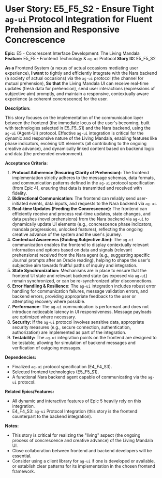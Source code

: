 # User Story: E5_F5_S2 - Ensure Tight `ag-ui` Protocol Integration for Fluent Prehension and Responsive Concrescence

**Epic:** E5 - Concrescent Interface Development: The Living Mandala
**Feature:** E5_F5 - Frontend Technology & `ag-ui` Protocol
**Story ID:** E5_F5_S2

**As a** Frontend System (a nexus of actual occasions mediating user experience),
**I want** to tightly and efficiently integrate with the Nara backend (a society of actual occasions) via the `ag-ui` protocol (the channel for mutual prehension),
**So that** the Living Mandala UI can receive real-time updates (fresh data for prehension), send user interactions (expressions of subjective aim) promptly, and maintain a responsive, contextually aware experience (a coherent concrescence) for the user.

**Description:**

This story focuses on the implementation of the communication layer between the frontend (the immediate locus of the user's becoming, built with technologies selected in E5_F5_S1) and the Nara backend, using the `ag-ui` (Agent-UI) protocol. Effective `ag-ui` integration is critical for the dynamic and responsive nature of the Living Mandala, enabling features like phase indicators, evolving UX elements (all contributing to the ongoing creative advance), and dynamically linked content based on backend logic and data (the prehended environment).

**Acceptance Criteria:**

1.  **Protocol Adherence (Ensuring Clarity of Prehension):** The frontend implementation strictly adheres to the message schemas, data formats, and communication patterns defined in the `ag-ui` protocol specification (from Epic 4), ensuring that data is transmitted and received with fidelity.
2.  **Bidirectional Communication:** The frontend can reliably send user-initiated events, data inputs, and requests to the Nara backend via `ag-ui`.
3.  **Real-time Updates (Feeding the Concrescence):** The frontend can efficiently receive and process real-time updates, state changes, and data pushes (novel prehensions) from the Nara backend via `ag-ui` to dynamically update UI elements (e.g., concrescence phase indicators, mandala progressions, unlocked features), reflecting the ongoing creative advance of the system and the user's journey.
4.  **Contextual Awareness (Guiding Subjective Aim):** The `ag-ui` communication enables the frontend to display contextually relevant information and options based on data and signals (relevant prehensions) received from the Nara agent (e.g., suggesting specific Journal prompts after an Oracle reading), helping to shape the user's subjective aim towards fruitful paths of inquiry and integration.
5.  **State Synchronization:** Mechanisms are in place to ensure that the frontend UI state and relevant backend state (as exposed via `ag-ui`) remain synchronized, or can be re-synchronized after disconnections.
6.  **Error Handling & Resilience:** The `ag-ui` integration includes robust error handling for communication failures, message validation errors, and backend errors, providing appropriate feedback to the user or attempting recovery where possible.
7.  **Performance:** The `ag-ui` communication is performant and does not introduce noticeable latency in UI responsiveness. Message payloads are optimized where necessary.
8.  **Security:** If the `ag-ui` protocol involves sensitive data, appropriate security measures (e.g., secure connection, authentication, authorization) are implemented as part of the integration.
9.  **Testability:** The `ag-ui` integration points on the frontend are designed to be testable, allowing for simulation of backend messages and verification of outgoing messages.

**Dependencies:**

*   Finalized `ag-ui` protocol specification (E4_F4_S3).
*   Selected frontend technologies (E5_F5_S1).
*   A functional Nara backend agent capable of communicating via the `ag-ui` protocol.

**Related Epics/Features:**

*   All dynamic and interactive features of Epic 5 heavily rely on this integration.
*   E4_F4_S3: `ag-ui` Protocol Integration (this story is the frontend counterpart to the backend integration).

**Notes:**

*   This story is critical for realizing the "living" aspect (the ongoing process of concrescence and creative advance) of the Living Mandala UI.
*   Close collaboration between frontend and backend developers will be essential.
*   Consider using a client library for `ag-ui` if one is developed or available, or establish clear patterns for its implementation in the chosen frontend framework.